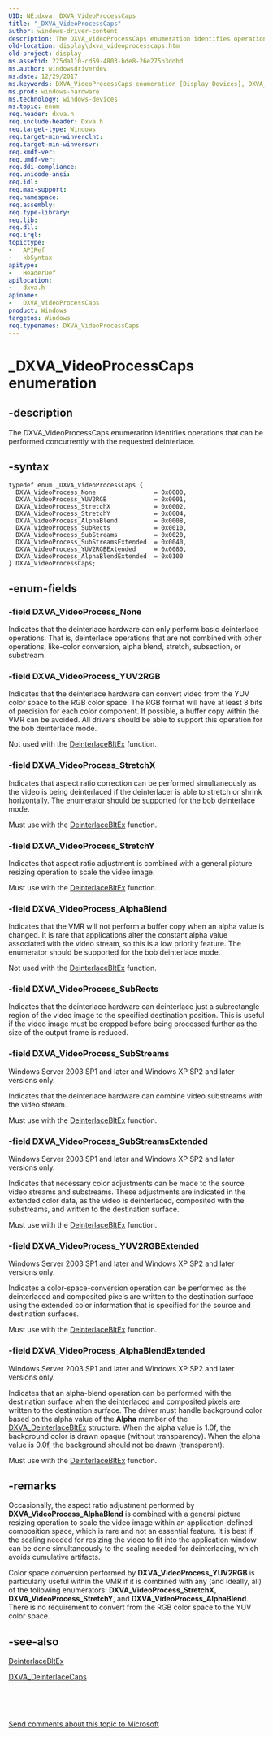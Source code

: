 ```yaml
---
UID: NE:dxva._DXVA_VideoProcessCaps
title: "_DXVA_VideoProcessCaps"
author: windows-driver-content
description: The DXVA_VideoProcessCaps enumeration identifies operations that can be performed concurrently with the requested deinterlace.
old-location: display\dxva_videoprocesscaps.htm
old-project: display
ms.assetid: 225da110-cd59-4803-bde8-26e275b3ddbd
ms.author: windowsdriverdev
ms.date: 12/29/2017
ms.keywords: DXVA_VideoProcessCaps enumeration [Display Devices], DXVA_VideoProcess_None, dxva/DXVA_VideoProcess_StretchX, DXVA_VideoProcess_AlphaBlend, dxva/DXVA_VideoProcess_AlphaBlendExtended, dxva/DXVA_VideoProcess_SubStreamsExtended, dxvaref_4298738a-dc13-47b4-bb3d-84e90661542b.xml, DXVA_VideoProcess_YUV2RGB, dxva/DXVA_VideoProcess_StretchY, DXVA_VideoProcess_SubStreams, _DXVA_VideoProcessCaps, DXVA_VideoProcess_YUV2RGBExtended, dxva/DXVA_VideoProcess_YUV2RGBExtended, DXVA_VideoProcessCaps, dxva/DXVA_VideoProcess_SubRects, DXVA_VideoProcess_SubStreamsExtended, dxva/DXVA_VideoProcess_AlphaBlend, dxva/DXVA_VideoProcess_None, dxva/DXVA_VideoProcessCaps, DXVA_VideoProcess_StretchX, dxva/DXVA_VideoProcess_SubStreams, dxva/DXVA_VideoProcess_YUV2RGB, DXVA_VideoProcess_StretchY, DXVA_VideoProcess_AlphaBlendExtended, display.dxva_videoprocesscaps, DXVA_VideoProcess_SubRects
ms.prod: windows-hardware
ms.technology: windows-devices
ms.topic: enum
req.header: dxva.h
req.include-header: Dxva.h
req.target-type: Windows
req.target-min-winverclnt: 
req.target-min-winversvr: 
req.kmdf-ver: 
req.umdf-ver: 
req.ddi-compliance: 
req.unicode-ansi: 
req.idl: 
req.max-support: 
req.namespace: 
req.assembly: 
req.type-library: 
req.lib: 
req.dll: 
req.irql: 
topictype:
-	APIRef
-	kbSyntax
apitype:
-	HeaderDef
apilocation:
-	dxva.h
apiname:
-	DXVA_VideoProcessCaps
product: Windows
targetos: Windows
req.typenames: DXVA_VideoProcessCaps
---
```


# _DXVA_VideoProcessCaps enumeration


## -description


The DXVA_VideoProcessCaps enumeration identifies operations that can be performed concurrently with the requested deinterlace. 


## -syntax


````
typedef enum _DXVA_VideoProcessCaps { 
  DXVA_VideoProcess_None                = 0x0000,
  DXVA_VideoProcess_YUV2RGB             = 0x0001,
  DXVA_VideoProcess_StretchX            = 0x0002,
  DXVA_VideoProcess_StretchY            = 0x0004,
  DXVA_VideoProcess_AlphaBlend          = 0x0008,
  DXVA_VideoProcess_SubRects            = 0x0010,
  DXVA_VideoProcess_SubStreams          = 0x0020,
  DXVA_VideoProcess_SubStreamsExtended  = 0x0040,
  DXVA_VideoProcess_YUV2RGBExtended     = 0x0080,
  DXVA_VideoProcess_AlphaBlendExtended  = 0x0100
} DXVA_VideoProcessCaps;
````


## -enum-fields




### -field DXVA_VideoProcess_None

Indicates that the deinterlace hardware can only perform basic deinterlace operations. That is, deinterlace operations that are not combined with other operations, like-color conversion, alpha blend, stretch, subsection, or substream. 


### -field DXVA_VideoProcess_YUV2RGB

Indicates that the deinterlace hardware can convert video from the YUV color space to the RGB color space. The RGB format will have at least 8 bits of precision for each color component. If possible, a buffer copy within the VMR can be avoided. All drivers should be able to support this operation for the bob deinterlace mode. 


Not used with the <a href="https://msdn.microsoft.com/12a0e467-54f8-4cca-8ec0-aa8d04480ab6">DeinterlaceBltEx</a> function.


### -field DXVA_VideoProcess_StretchX

Indicates that aspect ratio correction can be performed simultaneously as the video is being deinterlaced if the deinterlacer is able to stretch or shrink horizontally. The enumerator should be supported for the bob deinterlace mode.

Must use with the <a href="https://msdn.microsoft.com/12a0e467-54f8-4cca-8ec0-aa8d04480ab6">DeinterlaceBltEx</a> function.



### -field DXVA_VideoProcess_StretchY

Indicates that aspect ratio adjustment is combined with a general picture resizing operation to scale the video image.

Must use with the <a href="https://msdn.microsoft.com/12a0e467-54f8-4cca-8ec0-aa8d04480ab6">DeinterlaceBltEx</a> function.



### -field DXVA_VideoProcess_AlphaBlend

Indicates that the VMR will not perform a buffer copy when an alpha value is changed. It is rare that applications alter the constant alpha value associated with the video stream, so this is a low priority feature. The enumerator should be supported for the bob deinterlace mode.


Not used with the <a href="https://msdn.microsoft.com/12a0e467-54f8-4cca-8ec0-aa8d04480ab6">DeinterlaceBltEx</a> function.



### -field DXVA_VideoProcess_SubRects

Indicates that the deinterlace hardware can deinterlace just a subrectangle region of the video image to the specified destination position. This is useful if the video image must be cropped before being processed further as the size of the output frame is reduced. 


### -field DXVA_VideoProcess_SubStreams

Windows Server 2003 SP1 and later and Windows XP SP2 and later versions only.


Indicates that the deinterlace hardware can combine video substreams with the video stream.


Must use with the <a href="https://msdn.microsoft.com/12a0e467-54f8-4cca-8ec0-aa8d04480ab6">DeinterlaceBltEx</a> function.


### -field DXVA_VideoProcess_SubStreamsExtended

Windows Server 2003 SP1 and later and Windows XP SP2 and later versions only.


Indicates that necessary color adjustments can be made to the source video streams and substreams. These adjustments are indicated in the extended color data, as the video is deinterlaced, composited with the substreams, and written to the destination surface.

Must use with the <a href="https://msdn.microsoft.com/12a0e467-54f8-4cca-8ec0-aa8d04480ab6">DeinterlaceBltEx</a> function.


### -field DXVA_VideoProcess_YUV2RGBExtended

Windows Server 2003 SP1 and later and Windows XP SP2 and later versions only.


Indicates a color-space-conversion operation can be performed as the deinterlaced and composited pixels are written to the destination surface using the extended color information that is specified for the source and destination surfaces.


Must use with the <a href="https://msdn.microsoft.com/12a0e467-54f8-4cca-8ec0-aa8d04480ab6">DeinterlaceBltEx</a> function.


### -field DXVA_VideoProcess_AlphaBlendExtended

Windows Server 2003 SP1 and later and Windows XP SP2 and later versions only.


Indicates that an alpha-blend operation can be performed with the destination surface when the deinterlaced and composited pixels are written to the destination surface. The driver must handle background color based on the alpha value of the <b>Alpha</b> member of the <a href="..\dxva\ns-dxva-_dxva_deinterlacebltex.md">DXVA_DeinterlaceBltEx</a> structure. When the alpha value is 1.0f, the background color is drawn opaque (without transparency). When the alpha value is 0.0f, the background should not be drawn (transparent).

Must use with the <a href="https://msdn.microsoft.com/12a0e467-54f8-4cca-8ec0-aa8d04480ab6">DeinterlaceBltEx</a> function.



## -remarks



Occasionally, the aspect ratio adjustment performed by <b>DXVA_VideoProcess_AlphaBlend</b> is combined with a general picture resizing operation to scale the video image within an application-defined composition space, which is rare and not an essential feature. It is best if the scaling needed for resizing the video to fit into the application window can be done simultaneously to the scaling needed for deinterlacing, which avoids cumulative artifacts. 

Color space conversion performed by <b>DXVA_VideoProcess_YUV2RGB</b> is particularly useful within the VMR if it is combined with any (and ideally, all) of the following enumerators: <b>DXVA_VideoProcess_StretchX</b>, <b>DXVA_VideoProcess_StretchY</b>, and <b>DXVA_VideoProcess_AlphaBlend</b>. There is no requirement to convert from the RGB color space to the YUV color space.




## -see-also

<a href="https://msdn.microsoft.com/12a0e467-54f8-4cca-8ec0-aa8d04480ab6">DeinterlaceBltEx</a>



<a href="..\dxva\ns-dxva-_dxva_deinterlacecaps.md">DXVA_DeinterlaceCaps</a>



 

 

<a href="mailto:wsddocfb@microsoft.com?subject=Documentation%20feedback [display\display]:%20DXVA_VideoProcessCaps enumeration%20 RELEASE:%20(12/29/2017)&amp;body=%0A%0APRIVACY STATEMENT%0A%0AWe use your feedback to improve the documentation. We don't use your email address for any other purpose, and we'll remove your email address from our system after the issue that you're reporting is fixed. While we're working to fix this issue, we might send you an email message to ask for more info. Later, we might also send you an email message to let you know that we've addressed your feedback.%0A%0AFor more info about Microsoft's privacy policy, see http://privacy.microsoft.com/en-us/default.aspx." title="Send comments about this topic to Microsoft">Send comments about this topic to Microsoft</a>


